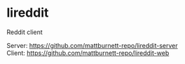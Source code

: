 # lireddit
Reddit client

Server: https://github.com/mattburnett-repo/lireddit-server \
Client: https://github.com/mattburnett-repo/lireddit-web
